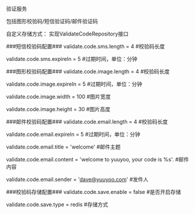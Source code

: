 验证服务

包括图形校验码/短信验证码/邮件验证码

自定义存储方式：
实现ValidateCodeRepository接口

###短信校验码配置###
validate.code.sms.length = 4 #校验码长度

validate.code.sms.expireIn = 5 #过期时间，单位：分钟

###图形校验码配置###
validate.code.image.length = 4 #校验码长度

validate.code.image.expireIn = 5 #过期时间，单位：分钟

validate.code.image.width = 100  #图片宽度

validate.code.image.height = 30  #图片高度

###邮件校验码配置###
validate.code.email.length = 4 #校验码长度

validate.code.email.expireIn = 5 #过期时间，单位：分钟

validate.code.email.title = 'welcome' #邮件主题

validate.code.email.content = 'welcome to yuuyoo, your code is %s'. #邮件内容

validate.code.email.sender = 'dave@yuuyoo.com' #发件人

###校验码存储配置###
validate.code.save.enable = false #是否开启存储

validate.code.save.type = redis  #存储方式

